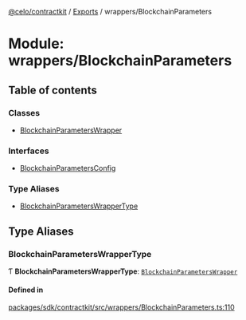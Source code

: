 [@celo/contractkit](../README.md) / [Exports](../modules.md) / wrappers/BlockchainParameters

# Module: wrappers/BlockchainParameters

## Table of contents

### Classes

- [BlockchainParametersWrapper](../classes/wrappers_BlockchainParameters.BlockchainParametersWrapper.md)

### Interfaces

- [BlockchainParametersConfig](../interfaces/wrappers_BlockchainParameters.BlockchainParametersConfig.md)

### Type Aliases

- [BlockchainParametersWrapperType](wrappers_BlockchainParameters.md#blockchainparameterswrappertype)

## Type Aliases

### BlockchainParametersWrapperType

Ƭ **BlockchainParametersWrapperType**: [`BlockchainParametersWrapper`](../classes/wrappers_BlockchainParameters.BlockchainParametersWrapper.md)

#### Defined in

[packages/sdk/contractkit/src/wrappers/BlockchainParameters.ts:110](https://github.com/celo-org/developer-tooling/blob/master/packages/sdk/contractkit/src/wrappers/BlockchainParameters.ts#L110)
